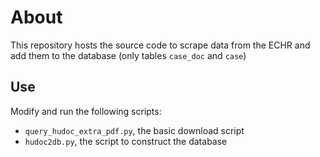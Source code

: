 # About #
This repository hosts the source code to scrape data from the ECHR and add them to the database (only tables `case_doc` and `case`)

## Use ##
Modify and run the following scripts:
* `query_hudoc_extra_pdf.py`, the basic download script
* `hudoc2db.py`, the script to construct the database